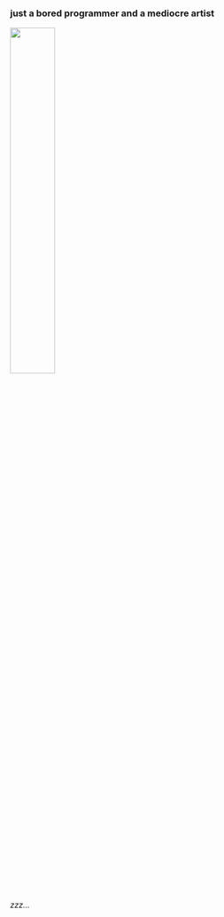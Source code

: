 ### just a bored programmer and a mediocre artist

<img src=https://user-images.githubusercontent.com/26317155/156865066-006fb37f-155f-42b3-a3db-495e2f5bd6e6.png width=40% height=40%>

*zzz...*
